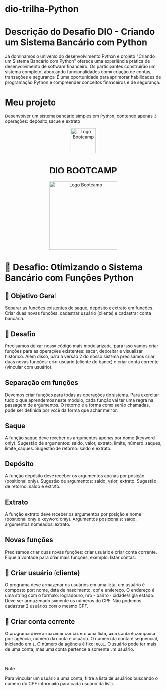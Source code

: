 # dio-trilha-Python

# Descrição do Desafio  DIO - Criando um Sistema Bancário com Python

Já dominamos o universo do desenvolvimento Python e projeto "Criando um Sistema Bancário com Python" oferece uma experiência prática de desenvolvimento de software financeiro. Os participantes construirão um sistema completo, abordando funcionalidades como criação de contas, transações e segurança. É uma oportunidade para aprimorar habilidades de programação Python e compreender conceitos financeiros e de segurança.
  
# Meu projeto 
Desenvolver um sistema bancário  simples em Python, contendo apenas 3 operações: depósito,saque e extrato
<div align="center">
<img src="https://hermes.digitalinnovation.one/assets/diome/logo-full.svg" alt="Logo Bootcamp" width="80">
<h1>DIO BOOTCAMP</h1>
<img src="https://hermes.dio.me/tracks/f5dba255-da18-427a-a02a-ca11a339c1cd.png" alt="Logo Bootcamp" width="220">
</div>

#  :bank: Desafio: Otimizando o Sistema Bancário com Funções Python


## :memo: Objetivo Geral
Separar as funcões existentes de saque, depósito e extrato em
funcões. Criar duas novas funcões: cadastrar usuário (cliente) e cadastrar conta bancária.



## :punch: Desafio
Precisamos deixar nosso código mais modularizado, para isso vamos criar funções para as operações existentes: sacar,
depositar e visualizar histórico. Além disso, para a versão 2 do nosso sistema precisamos criar duas novas funções: criar
usuário (cliente do banco) e criar conta corrente (vincular com usuário).

##  Separação em funções
Devemos criar funções para todas as operações do sistema. Para exercitar tudo o que aprendemos neste módulo, cada
função vai ter uma regra na passagem de argumentos. O retorno e a forma como serão chamadas, pode ser definida por
você da forma que achar melhor.

## Saque
A função saque deve receber os argumentos apenas por nome (keyword only). Sugestão de argumentos: saldo, valor, extrato,
limite, número_saques, limite_saques. Sugestão de retorno: saldo e extrato.

## Depósito
A função depósito deve receber os argumentos apenas por posição (positional only). Sugestão de argumentos: saldo, valor, extrato. Sugestão de retorno: saldo e extrato.

## Extrato
A função extrato deve receber os argumentos por posição e nome (positional only e keyword only). Argumentos posicionais: saldo, argumentos nomeados: extrato.

## Novas funções
Precisamos criar duas novas funções: criar usuário e criar conta corrente. Fique a vontade para criar mais funções, exemplo: listar contas.

## :bust_in_silhouette: Criar usuário (cliente)
O programa deve armazenar os usuários em uma lista, um usuário é composto por: nome, data de nascimento, cpf e
endereço. O endereço é uma string com o formato: logradouro, nro - bairro - cidade/sigla estado. Deve ser armazenado
somente os números do CPF. Não podemos cadastrar 2 usuários com o mesmo CPF.

## :money_with_wings: Criar conta corrente
O programa deve armazenar contas em uma lista, uma conta é composta por: agência, número da conta e usuário. O número
da conta é sequencial, iniciando em `1`. O número da agência é fixo: `0001`. O usuário pode ter mais de uma conta, mas uma
conta pertence a somente um usuário.

<br>

> [!NOTE]
> Para vincular um usuário a uma conta, filtre a lista de usuários buscando o número do CPF informado para cada usuário da lista.


<br>
